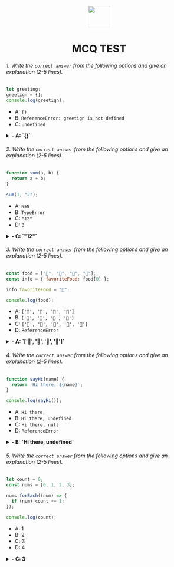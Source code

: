 <div align="center">
  <img height="60" src="https://edurev.gumlet.io/AllImages/original/ApplicationImages/CourseImages/944e5d47-8c55-4a89-91e5-22ab5f2798fc_CI.png">
  <h1>MCQ TEST</h1>
</div>

###### 1. Write the `correct answer` from the following options and give an explanation (2-5 lines).

```javascript
let greeting;
greetign = {};
console.log(greetign);
```

- A: `{}`
- B: `ReferenceError: greetign is not defined`
- C: `undefined`

<details><summary><b>- A: `{}`</b></summary>
<p>

#### Answer: ?

<i>in browser JS environment, objects assigned in variables without datatype such as let, const and var create property in the global object. This isn't same as regular variable declaration in Node.js. In Node.js, you will get "ReferenceError: greetign is not defined".</i>

</p>
</details>

###### 2. Write the `correct answer` from the following options and give an explanation (2-5 lines).

```javascript
function sum(a, b) {
  return a + b;
}

sum(1, "2");
```

- A: `NaN`
- B: `TypeError`
- C: `"12"`
- D: `3`

<details><summary><b>- C: `"12"`</b></summary>
<p>

#### Answer: ?

<i>when we try to add a number with a string, it doesnt add but concatenates the two inputs and returns a concatenated string.</i>

</p>
</details>

###### 3. Write the `correct answer` from the following options and give an explanation (2-5 lines).

```javascript
const food = ["🍕", "🍫", "🥑", "🍔"];
const info = { favoriteFood: food[0] };

info.favoriteFood = "🍝";

console.log(food);
```

- A: `['🍕', '🍫', '🥑', '🍔']`
- B: `['🍝', '🍫', '🥑', '🍔']`
- C: `['🍝', '🍕', '🍫', '🥑', '🍔']`
- D: `ReferenceError`

<details><summary><b>- A: `['🍕', '🍫', '🥑', '🍔']`</b></summary>
<p>

#### Answer: ?

<i>We havent modified the "food" array, rather declared a variable "info" that is initialized with an object that holds the first value of "food" array as the "favouriteFoods" properties value.</i>

</p>
</details>

###### 4. Write the `correct answer` from the following options and give an explanation (2-5 lines).

```javascript
function sayHi(name) {
  return `Hi there, ${name}`;
}

console.log(sayHi());
```

- A: `Hi there,`
- B: `Hi there, undefined`
- C: `Hi there, null`
- D: `ReferenceError`

<details><summary><b>- B: `Hi there, undefined`</b></summary>
<p>

#### Answer: ?

<i>Since we are not providing any arguments for "name" parameter, it becomes undefined.</i>

</p>
</details>

###### 5. Write the `correct answer` from the following options and give an explanation (2-5 lines).

```javascript
let count = 0;
const nums = [0, 1, 2, 3];

nums.forEach((num) => {
  if (num) count += 1;
});

console.log(count);
```

- A: 1
- B: 2
- C: 3
- D: 4

<details><summary><b>- C: 3</b></summary>
<p>

#### Answer: ?

<i>since the first value is of "nums" array is 0 (falsy), the compiler avoids getting into the if block, hence the value of "count" stays 0. after that, all the values are truthy and count is incremented with 1 each time the compiler gets into the if block. </i>

</p>
</details>
